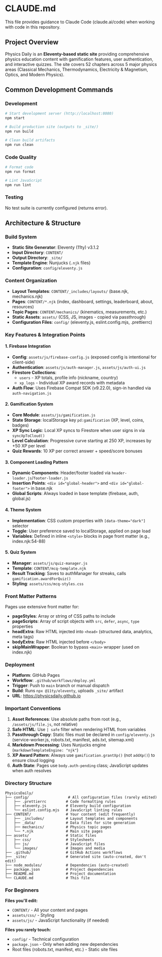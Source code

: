 # CLAUDE.md

This file provides guidance to Claude Code (claude.ai/code) when working with code in this repository.

## Project Overview

Physics Daily is an **Eleventy-based static site** providing comprehensive physics education content with gamification features, user authentication, and interactive quizzes. The site covers 52 chapters across 5 major physics areas (Classical Mechanics, Thermodynamics, Electricity & Magnetism, Optics, and Modern Physics).

## Common Development Commands

### Development
```bash
# Start development server (http://localhost:8080)
npm start

# Build production site (outputs to _site/)
npm run build

# Clean build artifacts
npm run clean
```

### Code Quality
```bash
# Format code
npm run format

# Lint JavaScript
npm run lint
```

### Testing
No test suite is currently configured (returns error).

## Architecture & Structure

### Build System
- **Static Site Generator**: Eleventy (11ty) v3.1.2
- **Input Directory**: `CONTENT/`
- **Output Directory**: `_site/`
- **Template Engine**: Nunjucks (`.njk` files)
- **Configuration**: `config/eleventy.js`

### Content Organization
- **Layout Templates**: `CONTENT/_includes/layouts/` (base.njk, mechanics.njk)
- **Pages**: `CONTENT/*.njk` (index, dashboard, settings, leaderboard, about, resources)
- **Topic Pages**: `CONTENT/mechanics/` (kinematics, measurements, etc.)
- **Static Assets**: `assets/` (CSS, JS, images - copied via passthrough)
- **Configuration Files**: `config/` (eleventy.js, eslint.config.mjs, .prettierrc)

### Key Features & Integration Points

#### 1. Firebase Integration
- **Config**: `assets/js/firebase-config.js` (exposed config is intentional for client-side)
- **Authentication**: `assets/js/auth-manager.js`, `assets/js/auth-ui.js`
- **Firestore Collections**:
  - `users` - XP totals, profile info (nickname, country)
  - `xp_logs` - Individual XP award records with metadata
- **Auth Flow**: Uses Firebase Compat SDK (v9.22.0), sign-in handled via `auth-navigation.js`

#### 2. Gamification System
- **Core Module**: `assets/js/gamification.js`
- **State Storage**: localStorage key `pd:gamification` (XP, level, coins, badges)
- **XP Sync Logic**: Local XP syncs to Firestore when user signs in via `syncXpToCloud()`
- **Level Calculation**: Progressive curve starting at 250 XP, increases by +50 XP per level
- **Quiz Rewards**: 10 XP per correct answer + speed/score bonuses

#### 3. Component Loading Pattern
- **Dynamic Components**: Header/footer loaded via `header-loader.js`/`footer-loader.js`
- **Insertion Points**: `<div id="global-header">` and `<div id="global-footer">` in base.njk
- **Global Scripts**: Always loaded in base template (firebase, auth, global.js)

#### 4. Theme System
- **Implementation**: CSS custom properties with `[data-theme="dark"]` selector
- **Toggle**: User preference saved to localStorage, applied on page load
- **Variables**: Defined in inline `<style>` blocks in page front matter (e.g., index.njk:54-88)

#### 5. Quiz System
- **Manager**: `assets/js/quiz-manager.js`
- **Template**: `CONTENT/mcq-template.njk`
- **Result Tracking**: Saves to authManager for streaks, calls `gamification.awardForQuiz()`
- **Styling**: `assets/css/mcq-styles.css`

### Front Matter Patterns

Pages use extensive front matter for:
- **pageStyles**: Array or string of CSS paths to include
- **pageScripts**: Array of script objects with `src`, `defer`, `async`, `type` properties
- **headExtra**: Raw HTML injected into `<head>` (structured data, analytics, meta tags)
- **bodyExtra**: Raw HTML injected before `</body>`
- **skipMainWrapper**: Boolean to bypass `<main>` wrapper (used on index.njk)

### Deployment

- **Platform**: GitHub Pages
- **Workflow**: `.github/workflows/deploy.yml`
- **Trigger**: Push to `main` branch or manual dispatch
- **Build**: Runs `npx @11ty/eleventy`, uploads `_site/` artifact
- **URL**: https://physicsdaily.github.io

### Important Conventions

1. **Asset References**: Use absolute paths from root (e.g., `/assets/js/file.js`, not relative)
2. **Safe HTML**: Use `| safe` filter when rendering HTML from variables
3. **Passthrough Copy**: Static files must be declared in `config/eleventy.js` (service-worker.js, robots.txt, manifest, ads.txt, sitemap.xml)
4. **Markdown Processing**: Uses Nunjucks engine (`markdownTemplateEngine: "njk"`)
5. **XP Award Pattern**: Always use `gamification.grantXp()` (not `addXp()`) to ensure cloud logging
6. **Auth State**: Pages use `body.auth-pending` class; JavaScript updates when auth resolves

### Directory Structure

```
PhysicsDaily/
├── config/                  # All configuration files (rarely edited)
│   ├── .prettierrc         # Code formatting rules
│   ├── eleventy.js         # Eleventy build configuration
│   └── eslint.config.mjs   # JavaScript linting rules
├── CONTENT/                # Your content (edit frequently)
│   ├── _includes/          # Layout templates and components
│   ├── _data/              # Data files for site generation
│   ├── mechanics/          # Physics topic pages
│   └── *.njk               # Main site pages
├── assets/                 # Static files
│   ├── css/                # Stylesheets
│   ├── js/                 # JavaScript files
│   └── images/             # Images and media
├── .github/                # GitHub Actions workflows
├── _site/                  # Generated site (auto-created, don't edit)
├── node_modules/           # Dependencies (auto-created)
├── package.json            # Project dependencies
├── README.md               # Project documentation
└── CLAUDE.md               # This file
```

### For Beginners

**Files you'll edit:**
- `CONTENT/` - All your content and pages
- `assets/css/` - Styling
- `assets/js/` - JavaScript functionality (if needed)

**Files you rarely touch:**
- `config/` - Technical configuration
- `package.json` - Only when adding new dependencies
- Root files (robots.txt, manifest, etc.) - Static site files
